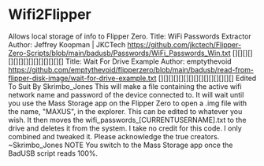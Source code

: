 # Wifi2Flipper
Allows local storage of info to Flipper Zero.
 Title: WiFi Passwords Extractor
 Author: Jeffrey Koopman | JKCTech
 https://github.com/jkctech/Flipper-Zero-Scripts/blob/main/badusb/Passwords/WiFi_Passwords_Win.txt
 [][][][][][][][][][][][][][][]
 Title: Wait For Drive Example
 Author: emptythevoid
 https://github.com/emptythevoid/flipperzero/blob/main/badusb/read-from-flipper-disk-image/wait-for-drive-example.txt
 [][][][][][][][][][][][][][][]
 Edited To Suit By Skrimbo_Jones
 This will make a file containing the active wifi network name and password of the device connected to. It will wait until you use the Mass Storage app on the 
 Flipper Zero to open a .img file with the name, "MAXUS", in the explorer. This can be edited to whatever you wish. 
 It then moves the wifi_passwords_[CURRENTUSERNAME].txt to the drive and deletes it from the system.
 I take no credit for this code. I only combined and tweaked it. Please acknowledge the true creators. 
 ~Skrimbo_Jones
 NOTE You switch to the Mass Storage app once the BadUSB script reads 100%.
